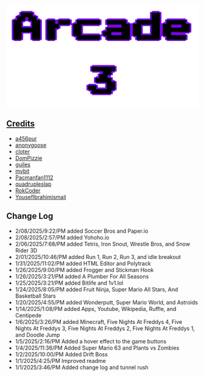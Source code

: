 <div align="center">
        <a href="https://github.com/FutureElliotto/arcade-3" target="_blank">
        <img src="images/title.png" 
        alt="title"
    </a>
</div>

## Credits
- [a456pur](https://github.com/a456pur)
- [anonygoose](https://penguinmod.com/profile?user=anonygoose)
- [cloter](https://scratch.mit.edu/users/cloter/)
- [DomPizzie](https://github.com/DomPizzie)
- [guiles](https://scratch.mit.edu/users/guiles/)
- [mvbit](https://penguinmod.com/profile?user=mvbit)
- [Pacmanfan1112](https://scratch.mit.edu/users/Pacmanfan1112)
- [quadrupleslap](https://scratch.mit.edu/users/quadrupleslap)
- [RokCoder](https://scratch.mit.edu/users/RokCoder)
- [YousefIbrahimismail](https://github.com/YousefIbrahimismail)
## Change Log
- 2/08/2025/9:22/PM added Soccer Bros and Paper.io
- 2/08/2025/2:57/PM added Yohoho.io
- 2/06/2025/7:68/PM added Tetris, Iron Snout, Wrestle Bros, and Snow Rider 3D
- 2/01/2025/10:46/PM added Run 1, Run 2, Run 3, and idle breakout
- 1/31/2025/11:02/PM added HTML Editor and Polytrack
- 1/26/2025/9:00/PM added Frogger and Stickman Hook
- 1/26/2025/3:21/PM added A Plumber For All Seasons
- 1/25/2025/3:21/PM added Bitlife and 1v1.lol
- 1/24/2025/8:05/PM added Fruit Ninja, Super Mario All Stars, And Basketball Stars
- 1/20/2025/4:55/PM added Wonderputt, Super Mario World, and Astroids
- 1/14/2025/1:08/PM added Apps, Youtube, Wikipedia, Ruffle, and Centipede
- 1/6/2025/3:26/PM added Minecraft, Five Nights At Freddys 4, Five Nights At Freddys 3, Five Nights At Freddys 2, Five Nights At Freddys 1, and Doodle Jump
- 1/5/2025/2:16/PM Added a hover effect to the game buttons
- 1/4/2025/11:36/PM Added Super Mario 63 and Plants vs Zombies
- 1/2/2025/10:00/PM Added Drift Boss
- 1/1/2025/4:25/PM Improved readme
- 1/1/2025/3:46/PM Added change log and tunnel rush


